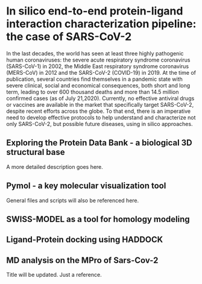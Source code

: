 # In silico end-to-end protein-ligand interaction characterization pipeline: the case of SARS-CoV-2

In the last decades, the world has seen at least three highly pathogenic human coronaviruses: the severe acute respiratory syndrome coronavirus (SARS-CoV-1) in 2002, the Middle East respiratory syndrome coronavirus (MERS-CoV) in 2012 and the SARS-CoV-2 (COVID-19) in 2019. At the time of publication, several countries find themselves in a pandemic state with severe clinical, social and economical consequences, both short and long term, leading to over 600 thousand deaths and more than 14.5 million confirmed cases (as of July 21,2020). Currently, no effective antiviral drugs or vaccines are available in the market that specifically target SARS-CoV-2, despite recent efforts across the globe. To that end, there is an imperative need to develop effective protocols to help understand and characterize not only SARS-CoV-2, but possible future diseases, using in silico approaches.   

## Exploring the Protein Data Bank - a biological 3D structural base

A more detailed description goes here.

## Pymol - a key molecular visualization  tool 

General files and scripts will also be referenced here.

## SWISS-MODEL as a tool for homology modeling

## Ligand-Protein docking using HADDOCK

## MD analysis on the MPro of Sars-Cov-2 

Title will be updated. Just a reference.
